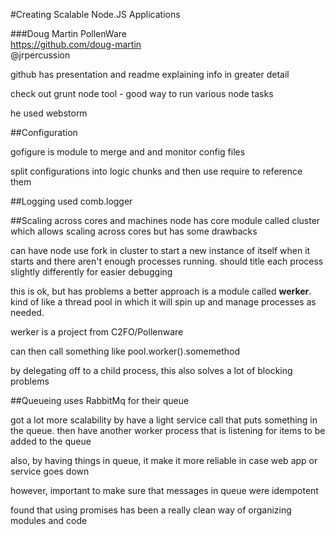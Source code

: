 #Creating Scalable Node.JS Applications###Doug MartinPollenWare  https://github.com/doug-martin  @jrpercussiongithub has presentation and readme explaining info in greater detailcheck out grunt node tool - good way to run various node taskshe used webstorm##Configurationgofigure is module to merge and and monitor config filessplit configurations into logic chunks and then use require to reference them##Loggingused comb.logger##Scaling across cores and machinesnode has core module called cluster which allows scaling across cores but has some drawbackscan have node use fork in cluster to start a new instance of itself when it starts and there aren't enough processes running.  should title each process slightly differently for easier debuggingthis is ok, but has problemsa better approach is a module called **werker**. kind of like a thread pool in which it will spin up and manage processes as needed.werker is a project from C2FO/Pollenwarecan then call something like pool.worker().somemethodby delegating off to a child process, this also solves a lot of blocking problems##Queueinguses RabbitMq for their queuegot a lot more scalability by have a light service call that puts something in the queue. then have another worker process that is listening for items to be added to the queuealso, by having things in queue, it make it more reliable in case web app or service goes downhowever, important to make sure that messages in queue were idempotentfound that using promises has been a really clean way of organizing modules and code